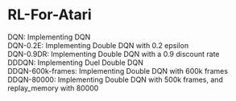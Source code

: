 # RL-For-Atari
DQN: Implementing DQN<br />
DQN-0.2E: Implementing Double DQN with 0.2 epsilon<br />
DQN-0.9DR: Implementing Double DQN with a 0.9 discount rate<br />
DDDQN: Implementing Duel Double DQN<br />
DDQN-600k-frames: Implementing Double DQN with 600k frames<br />
DDQN-80000: Implementing Double DQN with 500k frames, and replay_memory with 80000
